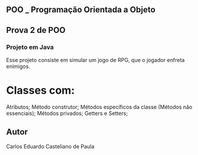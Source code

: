 ## POO _ Programação Orientada a Objeto

## Prova 2 de POO

### Projeto em Java
Esse projeto consiste em simular um jogo de RPG, que o jogador enfreta enimigos.

# Classes com: 
Atributos;
Método construtor;
Métodos específicos da classe (Métodos não essenciais);
Métodos privados;
Getters e Setters;

## Autor
Carlos Eduardo Casteliano de Paula